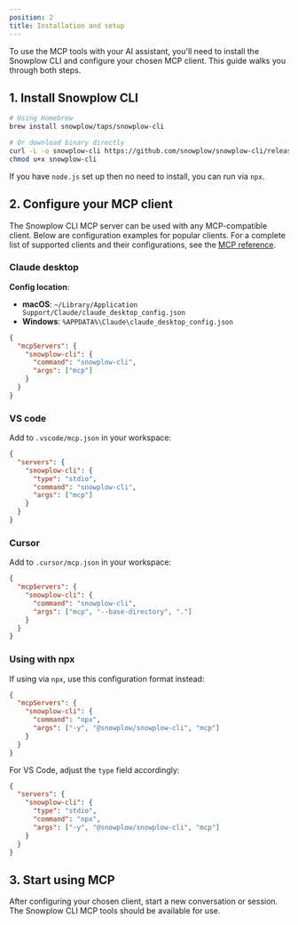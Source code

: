 ```yaml
---
position: 2
title: Installation and setup
---
```


To use the MCP tools with your AI assistant, you'll need to install the Snowplow CLI and configure your chosen MCP client. This guide walks you through both steps.

## 1. Install Snowplow CLI

```bash
# Using Homebrew
brew install snowplow/taps/snowplow-cli

# Or download binary directly
curl -L -o snowplow-cli https://github.com/snowplow/snowplow-cli/releases/latest/download/snowplow-cli_linux_x86_64
chmod u+x snowplow-cli
```

If you have `node.js` set up then no need to install, you can run via `npx`.

## 2. Configure your MCP client

The Snowplow CLI MCP server can be used with any MCP-compatible client. Below are configuration examples for popular clients. For a complete list of supported clients and their configurations, see the [MCP reference](/docs/data-product-studio/snowplow-cli/reference/#mcp).

### Claude desktop

**Config location**:
- **macOS**: `~/Library/Application Support/Claude/claude_desktop_config.json`  
- **Windows**: `%APPDATA%\Claude\claude_desktop_config.json`

```json
{
  "mcpServers": {
    "snowplow-cli": {
      "command": "snowplow-cli",
      "args": ["mcp"]
    }
  }
}
```

### VS code

Add to `.vscode/mcp.json` in your workspace:

```json
{
  "servers": {
    "snowplow-cli": {
      "type": "stdio",
      "command": "snowplow-cli",
      "args": ["mcp"]
    }
  }
}
```

### Cursor

Add to `.cursor/mcp.json` in your workspace:

```json
{
  "mcpServers": {
    "snowplow-cli": {
      "command": "snowplow-cli",
      "args": ["mcp", "--base-directory", "."]
    }
  }
}
```

### Using with npx

If using via `npx`, use this configuration format instead:

```json
{
  "mcpServers": {
    "snowplow-cli": {
      "command": "npx",
      "args": ["-y", "@snowplow/snowplow-cli", "mcp"]
    }
  }
}
```

For VS Code, adjust the `type` field accordingly:

```json
{
  "servers": {
    "snowplow-cli": {
      "type": "stdio",
      "command": "npx",
      "args": ["-y", "@snowplow/snowplow-cli", "mcp"]
    }
  }
}
```

## 3. Start using MCP

After configuring your chosen client, start a new conversation or session. The Snowplow CLI MCP tools should be available for use.
